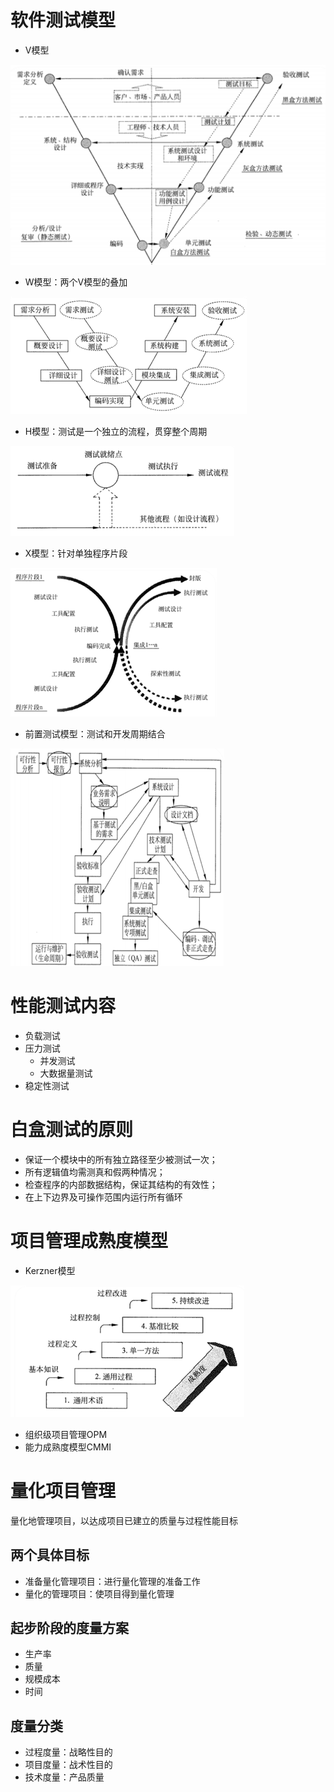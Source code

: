 
# 软件测试模型
- V模型

![image.png](.assets/1585288259689-720dccbb-aa5c-43c9-b0da-504487b1019c.png)

- W模型：两个V模型的叠加

![image.png](.assets/1585288269938-3b9c1a02-b3ad-4425-b375-f79c2e78e900.png)

- H模型：测试是一个独立的流程，贯穿整个周期

![image.png](.assets/1585288278572-935115c2-69dd-485b-b6d7-e97fb3e3c698.png)

- X模型：针对单独程序片段

![image.png](.assets/1585288286833-3f80432b-f9ed-4fdd-bf3b-59f215ab3143.png)

- 前置测试模型：测试和开发周期结合

![image.png](.assets/1585288295292-14c22dc7-aae8-42ae-bdb1-e280e155a4c7.png)

# 性能测试内容

- 负载测试
- 压力测试
   - 并发测试
   - 大数据量测试
- 稳定性测试




# 白盒测试的原则

- 保证一个模块中的所有独立路径至少被测试一次；
- 所有逻辑值均需测真和假两种情况；
- 检查程序的内部数据结构，保证其结构的有效性；
- 在上下边界及可操作范围内运行所有循环




# 项目管理成熟度模型

- Kerzner模型

![image.png](.assets/1585288343000-6e0073f4-d84d-473d-b80c-067124f6427e.png)

- 组织级项目管理OPM
- 能力成熟度模型CMMI




# 量化项目管理
量化地管理项目，以达成项目已建立的质量与过程性能目标

## 两个具体目标

- 准备量化管理项目：进行量化管理的准备工作
- 量化的管理项目：使项目得到量化管理

## 起步阶段的度量方案

- 生产率
- 质量
- 规模成本
- 时间

## 度量分类

- 过程度量：战略性目的
- 项目度量：战术性目的
- 技术度量：产品质量

